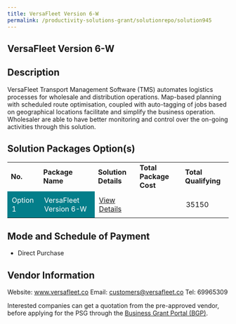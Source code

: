 ```yaml
---
title: VersaFleet Version 6-W
permalink: /productivity-solutions-grant/solutionrepo/solution945
---
```


## VersaFleet Version 6-W

## Description

VersaFleet Transport Management Software (TMS) automates logistics processes for wholesale and distribution operations. Map-based planning with scheduled route optimisation, coupled with auto-tagging of jobs based on geographical locations facilitate and simplify the business operation. Wholesaler are able to have better monitoring and control over the on-going activities through this solution. 

## Solution Packages Option(s)

<table>
<tr>
<td><b>No.</b></td>
<td><b>Package Name</b></td>
<td><b>Solution Details</b></td>
<td><b>Total Package Cost</b></td>
<td><b>Total Qualifying</b></td>
</tr>
<tr>
<td style='padding: 10px; background-color: #037E8A; color: #FFFFFF;'>Option 1</td>
<td style='padding: 10px; background-color: #037E8A; color: #FFFFFF;'>VersaFleet Version 6-W</td>
<td style='padding: 10px;'><a href='https://www.gobusiness.gov.sg/images/psg/Versafleet-WS_Annex3_Part_1.pdf' target='_blank'>View Details</a></td>
<td style='padding: 10px;'></td>
<td style='padding: 10px;'>35150</td>
</tr>
</table>

## Mode and Schedule of Payment

 - Direct Purchase

## Vendor Information

 Website: www.versafleet.co 
Email: customers@versafleet.co
Tel: 69965309 

Interested companies can get a quotation from the pre-approved vendor, before applying for the PSG through the <a href='https://www.businessgrants.gov.sg/'>Business Grant Portal (BGP)</a>.

<script src="/jquery/resize-tables.js"></script>
